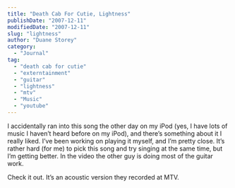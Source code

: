 ```yaml
---
title: "Death Cab For Cutie, Lightness"
publishDate: "2007-12-11"
modifiedDate: "2007-12-11"
slug: "lightness"
author: "Duane Storey"
category:
  - "Journal"
tag:
  - "death cab for cutie"
  - "externtainment"
  - "guitar"
  - "lightness"
  - "mtv"
  - "Music"
  - "youtube"
---
```


I accidentally ran into this song the other day on my iPod (yes, I have lots of music I haven’t heard before on my iPod), and there’s something about it I really liked. I’ve been working on playing it myself, and I’m pretty close. It’s rather hard (for me) to pick this song and try singing at the same time, but I’m getting better. In the video the other guy is doing most of the guitar work.

Check it out. It’s an acoustic version they recorded at MTV.